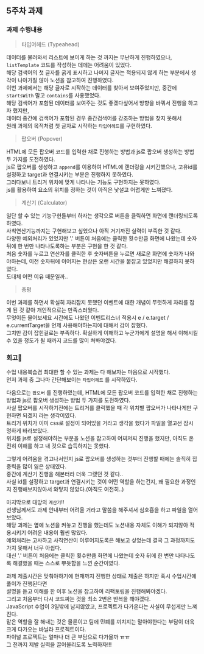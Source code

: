 ## 5주차 과제

### 과제 수행내용
> 타입어헤드 (Typeahead) <br />

데이터를 불러와서 리스트에 보이게 하는 것 까지는 무난하게 진행하였으나, `listTemplate` 코드를 작성하는 데에는 어려움이 있었다.<br />
해당 검색어의 첫 글자를 굵게 표시하고 나머지 글자는 적용되지 않게 하는 부분에서 생각이 나아가질 않아 노션을 참고하여 진행하였다. <br />
이번 과제에서는 해당 글자로 시작하는 데이터를 찾아서 보여주었지만, 중간에 `startsWith` 말고 `contains`를 사용했었다. <br />
해당 검색어가 포함된 데이터를 보여주는 것도 좋겠다싶어서 방향을 바꿔서 진행을 하고자 했지만, <br />
데이터 중간에 검색어가 포함된 경우 중간검색어를 강조하는 방법을 찾지 못해서 <br />
원래 과제의 목적처럼 첫 글자로 시작하는 `타입어헤드`를 구현하였다. <br />

> 팝오버 (Popover) <br />

HTML에 모든 팝오버 코드를 입력한 채로 진행하는 방법과 js로 팝오버 생성하는 방법 두 가지를 도전하였다. <br />
js로 팝오버를 생성하고 `append`를 이용하여 HTML에 랜더링을 시키긴했으나, 고유id를 설정하고 target과 연결시키는 부분은 진행하지 못하였다. <br />
그러다보니 트리거 위치에 맞게 나타나는 기능도 구현하지는 못하였다. <br />
js를 활용하여 요소의 위치를 정하는 것이 아직은 낯설고 어렵게만 느껴졌다.<br />

> 계산기 (Calculator) <br />

일단 할 수 있는 기능구현들부터 하자는 생각으로 버튼을 클릭하면 화면에 랜더링되도록 하였다. <br />
사칙연산기능까지는 구현해보고 싶었으나 아직 거기까진 실력이 부족한 것 같다. <br />
다양한 예외처리가 있었지만 '.' 버튼이 처음에는 클릭한 횟수만큼 화면에 나왔는데 숫자 뒤에 한 번만 나타나도록하는 부분은 구현을 한 것 같다.<br />
처음 숫자를 누르고 연산자를 클릭한 후 숫자버튼을 누르면 새로운 화면에 숫자가 나와야하는데, 이전 숫자뒤에 이어지는 현상은 오랜 시간을 붙잡고 있었지만 해결하지 못하였다.<br />
도대체 어떤 이유 때문일까..<br />

> 총평 <br />

이번 과제를 하면서 확실히 자리잡지 못했던 이벤트에 대한 개념이 뚜렷하게 자리를 잡게 된 것 같아 개인적으로는 만족스러웠다.<br />
무엇이든 물어보세요 시간에도 나왔던 이벤트리스너 적용시 e / e.target / e.currentTarget을 언제 사용해야하는지에 대해서 감이 잡혔다.  <br />
그치만 감이 잡힌걸로는 부족하다. 확실하게 이해하고 누군가에게 설명을 해서 이해시킬 수 있을 정도가 될 때까지 코드를 많이 쳐봐야겠다.

### 회고📝 <br />
수업 내용복습겸 최대한 할 수 있는 과제는 다 해보자는 마음으로 시작했다. <br />
먼저 과제 중 그나마 간단해보이는 `타입어헤드` 를 시작하였다.<br />

다음으로는 `팝오버` 를 진행하였는데, HTML에 모든 팝오버 코드를 입력한 채로 진행하는 방법과 js로 팝오버 생성하는 방법 두 가지를 도전하였다. <br />
사실 팝오버를 시작하기전에는 트리거를 클릭했을 때 각 위치별 팝오버가 나타나게만 구현하면 되겠지 라는 생각이였다. <br />
트리거 위치가 이미 css로 설정이 되어있을 거라고 생각을 했다가 파일을 열고선 잠시 멍하게 바라보았다.<br />
위치를 js로 설정해야하는 부분을 노션을 참고하여 어찌저찌 진행을 했지만, 아직도 온전히 이해를 하고 내 것으로 습득하지는 못했다.<br />

그렇게 어려움을 겪고나서인지 js로 팝오버를 생성하는 것부터 진행할 때에는 솔직히 집중력을 많이 잃은 상태였다.<br />
중간에 계산기 진행을 해본터라 더욱 그랬던 것 같다.. <br />
사실 id를 설정하고 target과 연결시키는 것이 어떤 역할을 하는건지, 왜 필요한 과정인지 진행해보지않아서 와닿지 않았다.(아직도 여전히..) <br />

마지막으로 대망의 `계산기`!! <br />
선생님께서도 과제 안내부터 어려울 거라고 말씀을 해주셔서 심호흡을 하고 파일을 열어보았다.<br />
해당 과제는 옆에 노션을 켜놓고 진행을 했는데도 노션내용 자체도 이해가 되지않아 적용시키기 어려운 내용이 훨씬 많았다. <br />
예외처리는 고사하고 사칙연산이 이루어지도록은 해보고 싶었는데 결국 그 과정까지도 가지 못해서 너무 아쉽다.<br />
대신 '.' 버튼이 처음에는 클릭한 횟수만큼 화면에 나왔는데 숫자 뒤에 한 번만 나타나도록 해결했을 때는 스스로 뿌듯함을 느낀 순간이였다.<br />

과제 제출시간은 맞춰야하기에 현재까지 진행한 상태로 제출은 하지만 혹시 수업시간에 풀이가 진행된다면 <br />
설명을 듣고 이해를 한 이후 노션을 참고하여 리팩토링을 진행해봐야겠다. <br />
그리고 처음부터 다시 코드짜는 것을 최소 2번은 반복을 해야겠다.<br />
JavaScript 수업이 3일밖에 남지않았고, 프로젝트가 다가온다는 사실이 무섭게만 느껴진다.<br />
맡은 역할을 잘 해내는 것은 물론이고 팀에 민폐를 끼치지는 말아야한다는 부담이 더욱 크게 다가오는 바닐라 프로젝트이다.<br />
파이널 프로젝트는 얼마나 더 큰 부담으로 다가올까 ㅠㅠ <br />
그 전까지 제발 실력을 끌어올리도록 노력하자!!! <br />
